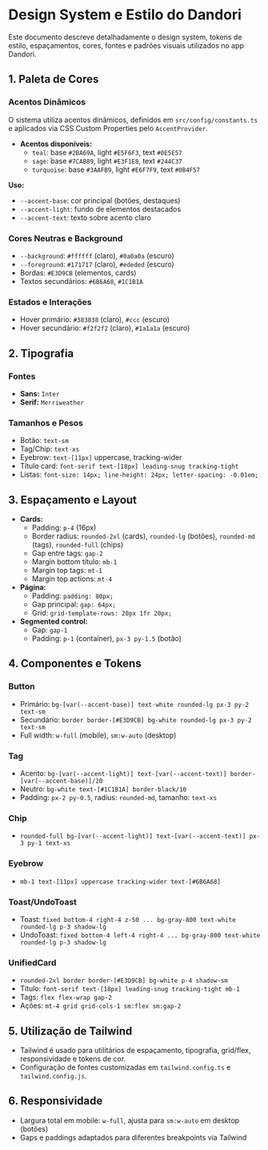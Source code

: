 # Design System e Estilo do Dandori

Este documento descreve detalhadamente o design system, tokens de estilo, espaçamentos, cores, fontes e padrões visuais utilizados no app Dandori.

## 1. Paleta de Cores

### Acentos Dinâmicos
O sistema utiliza acentos dinâmicos, definidos em `src/config/constants.ts` e aplicados via CSS Custom Properties pelo `AccentProvider`.

- **Acentos disponíveis:**
  - `teal`: base `#2BA69A`, light `#E5F6F3`, text `#0E5E57`
  - `sage`: base `#7CAB89`, light `#E3F1E8`, text `#244C37`
  - `turquoise`: base `#3AAFB9`, light `#E6F7F9`, text `#0B4F57`

**Uso:**
- `--accent-base`: cor principal (botões, destaques)
- `--accent-light`: fundo de elementos destacados
- `--accent-text`: texto sobre acento claro

### Cores Neutras e Background
- `--background`: `#ffffff` (claro), `#0a0a0a` (escuro)
- `--foreground`: `#171717` (claro), `#ededed` (escuro)
- Bordas: `#E3D9CB` (elementos, cards)
- Textos secundários: `#6B6A68`, `#1C1B1A`

### Estados e Interações
- Hover primário: `#383838` (claro), `#ccc` (escuro)
- Hover secundário: `#f2f2f2` (claro), `#1a1a1a` (escuro)

## 2. Tipografia

### Fontes
- **Sans:** `Inter`
- **Serif:** `Merriweather`

### Tamanhos e Pesos
- Botão: `text-sm`
- Tag/Chip: `text-xs`
- Eyebrow: `text-[11px]` uppercase, tracking-wider
- Título card: `font-serif text-[18px] leading-snug tracking-tight`
- Listas: `font-size: 14px; line-height: 24px; letter-spacing: -0.01em;`

## 3. Espaçamento e Layout

- **Cards:**
  - Padding: `p-4` (16px)
  - Border radius: `rounded-2xl` (cards), `rounded-lg` (botões), `rounded-md` (tags), `rounded-full` (chips)
  - Gap entre tags: `gap-2`
  - Margin bottom título: `mb-1`
  - Margin top tags: `mt-1`
  - Margin top actions: `mt-4`
- **Página:**
  - Padding: `padding: 80px;`
  - Gap principal: `gap: 64px;`
  - Grid: `grid-template-rows: 20px 1fr 20px;`
- **Segmented control:**
  - Gap: `gap-1`
  - Padding: `p-1` (container), `px-3 py-1.5` (botão)

## 4. Componentes e Tokens

### Button
- Primário: `bg-[var(--accent-base)] text-white rounded-lg px-3 py-2 text-sm`
- Secundário: `border border-[#E3D9CB] bg-white rounded-lg px-3 py-2 text-sm`
- Full width: `w-full` (mobile), `sm:w-auto` (desktop)

### Tag
- Acento: `bg-[var(--accent-light)] text-[var(--accent-text)] border-[var(--accent-base)]/20`
- Neutro: `bg-white text-[#1C1B1A] border-black/10`
- Padding: `px-2 py-0.5`, radius: `rounded-md`, tamanho: `text-xs`

### Chip
- `rounded-full bg-[var(--accent-light)] text-[var(--accent-text)] px-3 py-1 text-xs`

### Eyebrow
- `mb-1 text-[11px] uppercase tracking-wider text-[#6B6A68]`

### Toast/UndoToast
- Toast: `fixed bottom-4 right-4 z-50 ... bg-gray-800 text-white rounded-lg p-3 shadow-lg`
- UndoToast: `fixed bottom-4 left-4 right-4 ... bg-gray-800 text-white rounded-lg p-3 shadow-lg`

### UnifiedCard
- `rounded-2xl border border-[#E3D9CB] bg-white p-4 shadow-sm`
- Título: `font-serif text-[18px] leading-snug tracking-tight mb-1`
- Tags: `flex flex-wrap gap-2`
- Ações: `mt-4 grid grid-cols-1 sm:flex sm:gap-2`

## 5. Utilização de Tailwind
- Tailwind é usado para utilitários de espaçamento, tipografia, grid/flex, responsividade e tokens de cor.
- Configuração de fontes customizadas em `tailwind.config.ts` e `tailwind.config.js`.

## 6. Responsividade
- Largura total em mobile: `w-full`, ajusta para `sm:w-auto` em desktop (botões)
- Gaps e paddings adaptados para diferentes breakpoints via Tailwind